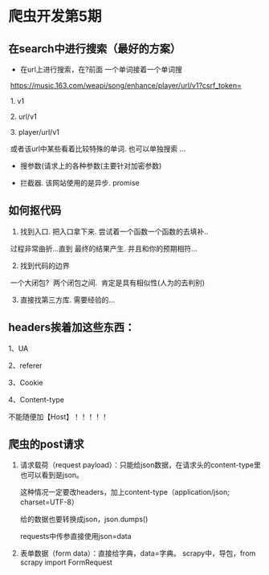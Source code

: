 # 爬虫开发第5期

## 在search中进行搜索（最好的方案）

- 在url上进行搜索，在?前面 一个单词接着一个单词搜

​            https://music.163.com/weapi/song/enhance/player/url/v1?csrf_token=

​            1. v1

​            2. url/v1

​            3. player/url/v1


​            或者该url中某些看着比较特殊的单词. 也可以单独搜索 ...

- 搜参数(请求上的各种参数(主要针对加密参数)

- 拦截器. 该网站使用的是异步. promise


## 如何抠代码

1. 找到入口. 把入口拿下来. 尝试着一个函数一个函数的去填补..

​		过程非常曲折...直到 最终的结果产生. 并且和你的预期相符...

2. 找到代码的边界

​		一个大闭包?
​		两个闭包之间.
​		肯定是具有相似性(人为的去判别)

3. 直接找第三方库. 需要经验的...

## headers挨着加这些东西：

1、UA

2、referer

3、Cookie

4、Content-type

不能随便加【Host】！！！！！

## 爬虫的post请求

1. 请求载荷（request payload）：只能给json数据，在请求头的content-type里也可以看到是json。

   这种情况一定要改headers，加上content-type（application/json; charset=UTF-8）

   给的数据也要转换成json，json.dumps()

   requests中传参直接使用json=data

2. 表单数据（form data）：直接给字典，data=字典。
   scrapy中，导包，from scrapy import FormRequest
